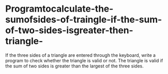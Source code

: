 # Programtocalculate-the-sumofsides-of-traingle-if-the-sum-of-two-sides-isgreater-then-triangle-
If the three sides of a triangle are entered through the keyboard, write a program to check whether the triangle is valid or not. The triangle is valid if the sum of two sides is greater than the largest of the three sides.
